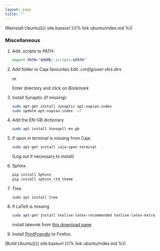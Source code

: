 ```yaml
---
layout: page
title: ""
---
```


[Reinstall Ubuntu]({{ site.baseurl }}{% link ubuntu/index.md %})

### Miscellaneous

1. Add *.scripts* to PATH:
    ```bash
    export PATH="$HOME/.scripts:$PATH"
    ```

1. Add folder to Caja favourites
  Edit *.config/user-dirs.dirs*

    or

    Enter directory and click on *Bookmark*

1. Install Synaptic (if missing):
    ```bash
    sudo apt-get install synaptic apt-xapian-index
    sudo update-apt-xapian-index -vf
    ```

1. Add the EN-GB dictionary
    ```bash
    sudo apt install hunspell-en-gb
    ```

1. If *open in terminal* is missing from Caja:
    ``` bash
    sudo apt-get install caja-open-terminal
    ```
    (Log out if necessary to install)

1. Sphinx
    ```bash
    pip install Sphinx
    pip install sphinx_rtd_theme
    ```

1. Tree
    ```
    sudo apt install tree
    ```

1. If LaTeX is missing
    ```bash
    sudo apt-get install texlive-latex-recommended texlive-latex-extra texlive-fonts-recommended

    ```
    install latexmk from [this download page](https://packages.ubuntu.com/xenial/all/latexmk/download)


1. Install [PrintFriendly](https://www.printfriendly.com/) to Firefox.

[Build Ubuntu]({{ site.baseurl }}{% link ubuntu/index.md %})
